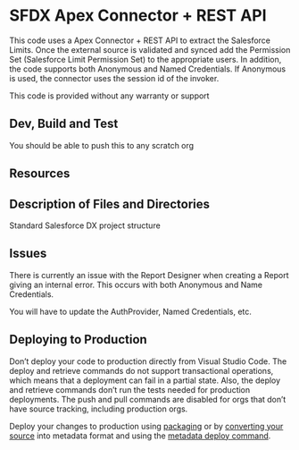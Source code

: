# SFDX  Apex Connector + REST API
This code uses a Apex Connector + REST API to extract the Salesforce Limits.
Once the external source is validated and synced add the Permission Set (Salesforce Limit Permission Set) to the appropriate users. In addition, the code supports both Anonymous and Named Credentials. If Anonymous is used, the connector uses the session id of the invoker.

This code is provided without any warranty or support

## Dev, Build and Test
You should be able to push this to any scratch org

## Resources

## Description of Files and Directories
Standard Salesforce DX project structure

## Issues
There is currently an issue with the Report Designer when creating a Report giving an internal error.
This occurs with both Anonymous and Name Credentials.

You will have to update the AuthProvider, Named Credentials, etc.

## Deploying to Production

Don’t deploy your code to production directly from Visual Studio Code. The deploy and retrieve commands do not support transactional operations, which means that a deployment can fail in a partial state. Also, the deploy and retrieve commands don’t run the tests needed for production deployments. The push and pull commands are disabled for orgs that don’t have source tracking, including production orgs.

Deploy your changes to production using [packaging](https://developer.salesforce.com/docs/atlas.en-us.sfdx_dev.meta/sfdx_dev/sfdx_dev_dev2gp.htm) or by [converting your source](https://developer.salesforce.com/docs/atlas.en-us.sfdx_cli_reference.meta/sfdx_cli_reference/cli_reference_force_source.htm#cli_reference_convert) into metadata format and using the [metadata deploy command](https://developer.salesforce.com/docs/atlas.en-us.sfdx_cli_reference.meta/sfdx_cli_reference/cli_reference_force_mdapi.htm#cli_reference_deploy).
